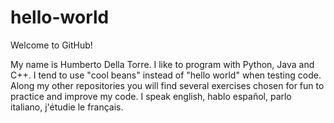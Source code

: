 # hello-world
Welcome to GitHub!

My name is Humberto Della Torre. I like to program with Python, Java and C++. I tend to use "cool beans" instead of "hello world" when testing code. Along my other repositories you will find several exercises chosen for fun to practice and improve my code. I speak english, hablo español, parlo italiano, j'étudie le français.

